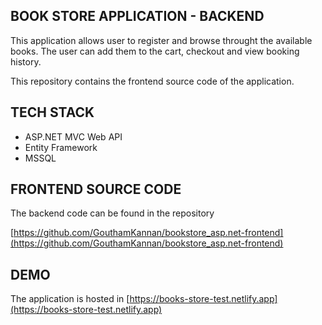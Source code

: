 ## BOOK STORE APPLICATION - BACKEND

This application allows user to register and browse throught the available books. The user can add them to the cart, checkout and view booking history.

This repository contains the frontend source code of the application.

## TECH STACK

* ASP.NET MVC Web API
* Entity Framework
* MSSQL

## FRONTEND SOURCE CODE

The backend code can be found in the repository

[https://github.com/GouthamKannan/bookstore_asp.net-frontend](https://github.com/GouthamKannan/bookstore_asp.net-frontend)

## DEMO

The application is hosted in [https://books-store-test.netlify.app](https://books-store-test.netlify.app)
